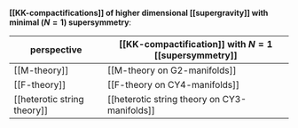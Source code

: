 
**[[KK-compactifications]] of higher dimensional [[supergravity]] with minimal ($N=1$) supersymmetry**:

| perspective | [[KK-compactification]] with $N=1$ [[supersymmetry]] |
|-------------|------------------|
| [[M-theory]] | [[M-theory on G2-manifolds]] |
| [[F-theory]] | [[F-theory on CY4-manifolds]] |
| [[heterotic string theory]] | [[heterotic string theory on CY3-manifolds]] |
